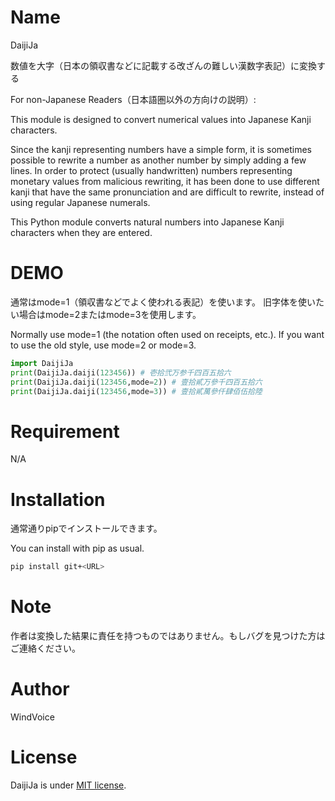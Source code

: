 # Name

DaijiJa

数値を大字（日本の領収書などに記載する改ざんの難しい漢数字表記）に変換する

For non-Japanese Readers（日本語圏以外の方向けの説明）:

This module is designed to convert numerical values into Japanese Kanji characters.

Since the kanji representing numbers have a simple form, it is sometimes possible to rewrite a number as another number by simply adding a few lines. In order to protect (usually handwritten) numbers representing monetary values from malicious rewriting, it has been done to use different kanji that have the same pronunciation and are difficult to rewrite, instead of using regular Japanese numerals.

This Python module converts natural numbers into Japanese Kanji characters when they are entered.

# DEMO

通常はmode=1（領収書などでよく使われる表記）を使います。
旧字体を使いたい場合はmode=2またはmode=3を使用します。

Normally use mode=1 (the notation often used on receipts, etc.).
If you want to use the old style, use mode=2 or mode=3.

```python
import DaijiJa
print(DaijiJa.daiji(123456)) # 壱拾弐万参千四百五拾六
print(DaijiJa.daiji(123456,mode=2)) # 壹拾貳万參千四百五拾六
print(DaijiJa.daiji(123456,mode=3)) # 壹拾貳萬參仟肆佰伍拾陸
```

# Requirement

N/A

# Installation

通常通りpipでインストールできます。

You can install with pip as usual.

```bash
pip install git+<URL>
```

# Note

作者は変換した結果に責任を持つものではありません。もしバグを見つけた方はご連絡ください。

# Author

WindVoice

# License

DaijiJa is under [MIT license](https://en.wikipedia.org/wiki/MIT_License).
